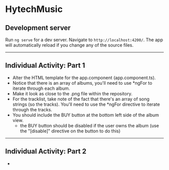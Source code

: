 # HytechMusic

## Development server

Run `ng serve` for a dev server. Navigate to `http://localhost:4200/`. The app will automatically reload if you change any of the source files.

* * * * 

## Individual Activity: Part 1
* Alter the HTML template for the app.component (app.component.ts).
* Notice that there is an array of albums, you'll need to use *ngFor to iterate through each album.
* Make it look as close to the .png file within the repository.
* For the tracklist, take note of the fact that there's an array of song strings (so the tracks). You'll need to use the *ngFor directive to iterate through the tracks.
* You should include the BUY button at the bottom left side of the album view.
    * the BUY button should be disabled if the user owns the album (use the "[disable]" directive on the button to do this)

* * * *

## Individual Activity: Part 2
* 